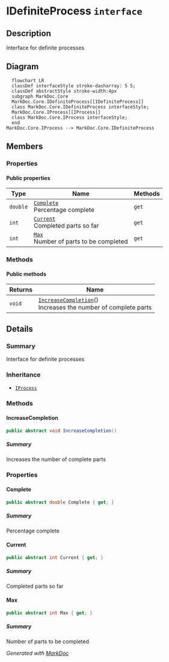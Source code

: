 # IDefiniteProcess `interface`

## Description
Interface for definite processes

## Diagram
```mermaid
  flowchart LR
  classDef interfaceStyle stroke-dasharray: 5 5;
  classDef abstractStyle stroke-width:4px
  subgraph MarkDoc.Core
  MarkDoc.Core.IDefiniteProcess[[IDefiniteProcess]]
  class MarkDoc.Core.IDefiniteProcess interfaceStyle;
  MarkDoc.Core.IProcess[[IProcess]]
  class MarkDoc.Core.IProcess interfaceStyle;
  end
MarkDoc.Core.IProcess --> MarkDoc.Core.IDefiniteProcess
```

## Members
### Properties
#### Public  properties
| Type | Name | Methods |
| --- | --- | --- |
| `double` | [`Complete`](markdoc/core/IDefiniteProcess.md#complete)<br>Percentage complete | `get` |
| `int` | [`Current`](markdoc/core/IDefiniteProcess.md#current)<br>Completed parts so far | `get` |
| `int` | [`Max`](markdoc/core/IDefiniteProcess.md#max)<br>Number of parts to be completed | `get` |

### Methods
#### Public  methods
| Returns | Name |
| --- | --- |
| `void` | [`IncreaseCompletion`](markdoc/core/IDefiniteProcess.md#increasecompletion)()<br>Increases the number of complete parts |

## Details
### Summary
Interface for definite processes

### Inheritance
 - [
`IProcess`
](./IProcess.md)

### Methods
#### IncreaseCompletion
```csharp
public abstract void IncreaseCompletion()
```
##### Summary
Increases the number of complete parts

### Properties
#### Complete
```csharp
public abstract double Complete { get; }
```
##### Summary
Percentage complete

#### Current
```csharp
public abstract int Current { get; }
```
##### Summary
Completed parts so far

#### Max
```csharp
public abstract int Max { get; }
```
##### Summary
Number of parts to be completed

*Generated with* [*MarkDoc*](https://github.com/hailstorm75/MarkDoc.Core)

